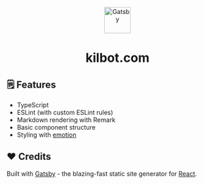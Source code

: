 <p align="center">
  <a href="https://www.gatsbyjs.org">
    <img alt="Gatsby" src="https://www.gatsbyjs.org/monogram.svg" width="60" />
  </a>
</p>
<h1 align="center">
  kilbot.com
</h1>

## 🗒️ Features

- TypeScript
- ESLint (with custom ESLint rules)
- Markdown rendering with Remark
- Basic component structure
- Styling with [emotion](https://emotion.sh/)

## ❤️ Credits

Built with [Gatsby](https://www.gatsbyjs.org/) - the blazing-fast static site generator for [React](https://facebook.github.io/react/).
